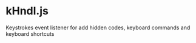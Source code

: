 # kHndl.js
Keystrokes event listener for add hidden codes, keyboard commands and keyboard shortcuts
